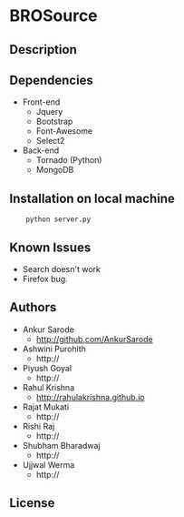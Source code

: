 # BROSource

## Description


## Dependencies
+ Front-end
  + Jquery
  + Bootstrap
  + Font-Awesome
  + Select2
+ Back-end
  + Tornado (Python)
  + MongoDB

## Installation on local machine
        python server.py
## Known Issues
+ Search doesn't work
+ Firefox bug.

## Authors
+ Ankur Sarode
  + http://github.com/AnkurSarode
+ Ashwini Purohith
  + http://
+ Piyush Goyal
  + http://
+ Rahul Krishna
  + http://rahulakrishna.github.io
+ Rajat Mukati
  + http://
+ Rishi Raj
  + http://
+ Shubham Bharadwaj
  + http://
+ Ujjwal Werma
  + http://

## License
